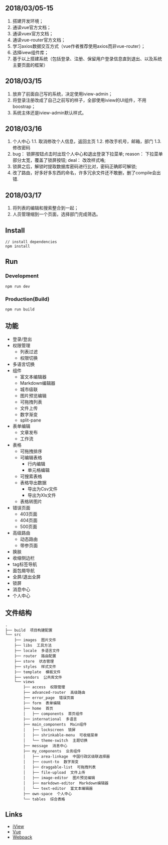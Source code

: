 ## 2018/03/05-15
1. 搭建开发环境；
2. 通读vue官方文档；
3. 通读vuex官方文档；
4. 通读vue-router官方文档；
5. 学习axios数据交互方式（vue作者推荐使用axios而非vue-router）；
6. 选择ivew组件库；
7. 基于以上搭建系统（包括登录、注册、保留用户登录信息直到退出、以及系统主要页面的框架）

## 2018/03/15
1. 放弃了前面自己写的系统，决定使用iview-admin；
2. 将登录注册改成了自己之前写的样子，全部使用iview的UI组件，不用boostrap；
3. 系统主体还是iview-admin默认样式。

## 2018/03/16
1. 个人中心
1.1. 取消修改个人信息，返回主页
1.2. 修改手机号，邮箱，部门
1.3. 修改密码
2. bug： 锁屏按钮点击时出现个人中心和退出登录下拉菜单;
   reason： 下拉菜单部分太宽，覆盖了锁屏按钮;
   deal： 改改样式咯;
3. 锁屏之后，解锁时提取数据库密码进行比对，密码正确即可解锁;
4. 改了路由，好多好多东西的命名，许多冗余文件还不敢删，删了compile会出错.

## 2018/03/17
1. 将列表的编辑和搜索整合到一起；
2. 人员管理缩到一个页面，选择部门完成筛选。

## Install
```bush
// install dependencies
npm install
```
## Run
### Development
```bush
npm run dev
```
### Production(Build)
```bush
npm run build
```

## 功能

- 登录/登出
- 权限管理
    - 列表过滤
    - 权限切换
- 多语言切换
- 组件
    - 富文本编辑器
    - Markdown编辑器
    - 城市级联
    - 图片预览编辑
    - 可拖拽列表
    - 文件上传
    - 数字渐变
    - split-pane
- 表单编辑
    - 文章发布
    - 工作流
- 表格
    - 可拖拽排序
    - 可编辑表格
        - 行内编辑
        - 单元格编辑
    - 可搜索表格
    - 表格导出数据
        - 导出为Csv文件
        - 导出为Xls文件
    - 表格转图片
- 错误页面
    - 403页面
    - 404页面
    - 500页面
- 高级路由
    - 动态路由
    - 带参页面
- 换肤
- 收缩侧边栏
- tag标签导航
- 面包屑导航
- 全屏/退出全屏
- 锁屏
- 消息中心
- 个人中心

## 文件结构
```shell
.
├── build  项目构建配置
└── src
    ├── images  图片文件
    ├── libs  工具方法
    ├── locale  多语言文件
    ├── router  路由配置
    ├── store  状态管理
    ├── styles  样式文件
    ├── template  模板文件
    ├── vendors  公共库文件
    └── views
        ├── access  权限管理
        ├── advanced-router  高级路由
        ├── error_page  错误页面
        ├── form  表单编辑
        ├── home  首页
        │   ├── components  首页组件
        ├── international  多语言
        ├── main_components  Main组件
        │   ├── lockscreen  锁屏
        │   ├── shrinkable-menu  可收缩菜单
        │   └── theme-switch  主题切换
        ├── message  消息中心
        ├── my_components  业务组件
        │   ├── area-linkage  中国行政区级联选择器
        │   ├── count-to  数字渐变
        │   ├── draggable-list  可拖拽列表
        │   ├── file-upload  文件上传
        │   ├── image-editor  图片预览编辑
        │   ├── markdown-editor  Markdown编辑器
        │   └── text-editor  富文本编辑器
        ├── own-space  个人中心
        └── tables  综合表格
```

## Links

- [iView](https://github.com/iview/iview)
- [Vue](https://github.com/vuejs/vue)
- [Webpack](https://github.com/webpack/webpack)

